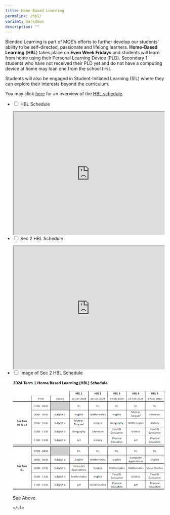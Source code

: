 ```yaml
---
title: Home Based Learning
permalink: /hbl/
variant: markdown
description: ""
---
```

<style>
.google-slides-container{ position: relative; width: 100%; padding-top: 72%; overflow: hidden; } .google-slides-container iframe{ position: absolute; top: 0; left: 0; width: 100%; height: 100%; }
</style>
Blended Learning is part of MOE’s efforts to further develop our students’ ability to be self-directed, passionate and lifelong learners. **Home-Based Learning** (**HBL**) takes place on **Even Week Fridays** and students will learn from home using their Personal Learning Device (PLD). Secondary 1 students who have not received their PLD yet and do not have a computing device at home may loan one from the school first. 

Students will also be engaged in Student-Initiated Learning (SIL) where they can explore their interests beyond the curriculum. 

You may click <a href="https://go.gov.sg/bdms-hblschedule" target="_blank">here</a> for an overview of the <a href="https://go.gov.sg/bdms-hblschedule" target="_blank">HBL schedule</a>.



<ul class="jekyllcodex_accordion">
  <li>
    <input id="accordion1" type="checkbox">
    <label for="accordion1">HBL Schedule</label>
    <div>
			<p></p><div class="google-slides-container"><iframe src="https://docs.google.com/spreadsheets/d/e/2PACX-1vRxNy2lHWDEjSi2ucMVkq-hrnCBj7_NeA9kzL8Hetr_fZDEx6rpquIjaAD87K1vKMg_DXrFuFNit6LN/pubhtml?widget=true&amp;headers=false"></iframe><p></p>


<p>See Above.</p>
    </div>
	</div></li>  
	<li>
    <input id="accordion2" type="checkbox">
    <label for="accordion2">Sec 2 HBL Schedule</label>
    <div>
			<p></p><div class="google-slides-container"><iframe src="https://docs.google.com/spreadsheets/d/e/2PACX-1vRxNy2lHWDEjSi2ucMVkq-hrnCBj7_NeA9kzL8Hetr_fZDEx6rpquIjaAD87K1vKMg_DXrFuFNit6LN/pubhtml?gid=1660749283&amp;single=true&amp;widget=true&amp;headers=false"></iframe><p></p>


<p>See Above.</p>
	</div>
	</div></li>  
<li>
    <input id="accordion3" type="checkbox">
    <label for="accordion3">Image of Sec 2 HBL Schedule</label>
    <div>
			<p><img src="/images/hbl_sec2hblschedule.png"></p>


<p>See Above.</p>
	</div>
	</li>  


	
	</ul>